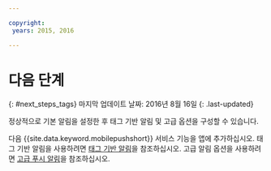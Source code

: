 ```yaml
---

copyright:
 years: 2015, 2016

---
```


# 다음 단계
{: #next_steps_tags}
마지막 업데이트 날짜: 2016년 8월 16일
{: .last-updated}

정상적으로 기본 알림을 설정한 후 태그 기반 알림 및 고급 옵션을 구성할 수 있습니다. 

다음 {{site.data.keyword.mobilepushshort}} 서비스 기능을 앱에 추가하십시오.
태그 기반 알림을 사용하려면 [태그 기반 알림](c_tag_basednotifications.html)을 참조하십시오.
고급 알림 옵션을 사용하려면 [고급 푸시 알림](t_advance_notifications.html)을 참조하십시오. 
